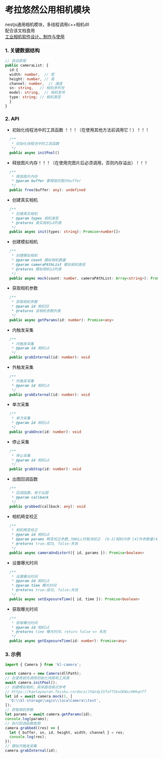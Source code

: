 # 考拉悠然公用相机模块
nestjs通用相机模块，多线程调用c++相机dll<br>
配合该文档食用<br>
[工业相机软件设计、制作与使用](https://kaolayouran.feishu.cn/docx/JtQxdy15foYTSkxOGWscHHkqnTf)
### 1. 关键数据结构

```typescript
// 自动获取
public cameraList: {
  id:{
  width: number,  // 宽
  height: number, // 高
  channel: number,  // 通道
  sn: string,   // 相机序列号
  model: string,  // 相机型号
  type: string; // 相机类型
  }
}
```

### 2. API

- 初始化线程池中的工具函数
  ！！！（在使用其他方法前调用它！）！！！

```typescript
  /**
   * 初始化线程池中的工具函数
   */
  public async initPool()
```

- 释放图片内存！！！（在使用完图片后必须调用，否则内存溢出）！！！
```typescript
  /**
   * 释放图片内存
   * @param buffer 要释放的图片buffer
   */
  public free(buffer: any): undefined 
```

- 创建真实相机

```typescript
  /**
   * 创建真实相机
   * @param types 相机类型
   * @returns 真实相机id列表
   */
  public async init(types: string): Promise<number[]>
```

- 创建模拟相机

```typescript
  /**
   * 创建模拟相机
   * @param count 模拟相机数量
   * @param cameraPAthList 模拟相机路径
   * @returns 模拟相机id列表
   */
  public async mock(count: number, cameraPAthList: Array<string>): Promise<number[]>
```

- 获取相机参数

```typescript
  /**
   * 获取相机参数
   * @param id 相机ID
   * @returns 该相机参数列表
   */
  public async getParams(id: number): Promise<any>
```

- 内触发采集

```typescript
  /**
   * 内触发采集
   * @param id 相机id
   */
  public grabInternal(id: number): void
```

- 外触发采集

```typescript
  /**
   * 外触发采集
   * @param id 相机id
   */
  public grabExternal(id: number): void
```

- 单次采集

```typescript
  /**
   * 单次采集
   * @param id 相机id
   */
  public grabOnce(id: number): void
```

- 停止采集

```typescript
  /**
   * 停止采集
   * @param id 相机id
   */
  public grabStop(id: number): void
```

- 出图回调函数

```typescript
  /**
   * 回调函数，用于出图
   * @param callback
   */
  public grabbed(callback: any): void
```
- 相机畸变校正

```typescript
  /**
   * 相机畸变校正
   * @param id 相机id
   * @param params 畸变校正参数,为NULL时取消校正  [0-3]相机内参 [4]外参数量(4/5/8/12/14) [5-end]畸变外参
   * @returns true:成功, false:失败
   */
  public async cameraUndistort({ id, params }): Promise<boolean>
```
- 设置曝光时间

```typescript
  /**
   * 设置曝光时间
   * @param id 相机id
   * @param time 曝光时间
   * @returns true:成功, false:失败
   */
  public async setExposureTime({ id, time }): Promise<boolean>
```
- 获取曝光时间

```typescript
  /**
   * 获取曝光时间
   * @param id 相机id
   * @returns time 曝光时间，return false => 失败
   */
  public async getExposureTime(id: number): Promise<any>
```

### 3. 示例

```typescript
import { Camera } from 'kl-camera';

const camera = new Camera(dllPath);
// 在使用前先调用初始化线程和工具类
await camera.initPool();
// 创建模拟相机，具体路径格式参考
// https://kaolayouran.feishu.cn/docx/JtQxdy15foYTSkxOGWscHHkqnTf
let id = await camera.mock(1, [
  'D:\\kl-storage\\egis\\localCamera\\test',
]);
// 获取相机参数
let params = await camera.getParams(id);
console.log(params);
// 执行回调函数取图
camera.grabbed((res) => {
  let { buffer, sn, id, height, width, channel } = res;
  console.log(res);
});
// 模拟内触发采集
camera.grabInternal(id);
```

